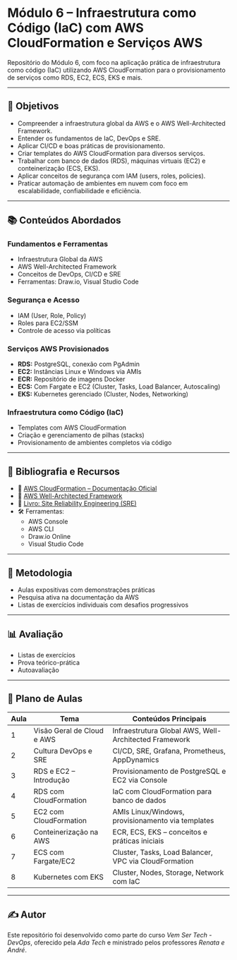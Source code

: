 # Módulo 6 – Infraestrutura como Código (IaC) com AWS CloudFormation e Serviços AWS

Repositório do Módulo 6, com foco na aplicação prática de infraestrutura como código (IaC) utilizando AWS CloudFormation para o provisionamento de serviços como RDS, EC2, ECS, EKS e mais.

---

## 🧠 Objetivos

- Compreender a infraestrutura global da AWS e o AWS Well-Architected Framework.
- Entender os fundamentos de IaC, DevOps e SRE.
- Aplicar CI/CD e boas práticas de provisionamento.
- Criar templates do AWS CloudFormation para diversos serviços.
- Trabalhar com banco de dados (RDS), máquinas virtuais (EC2) e conteinerização (ECS, EKS).
- Aplicar conceitos de segurança com IAM (users, roles, policies).
- Praticar automação de ambientes em nuvem com foco em escalabilidade, confiabilidade e eficiência.

---

## 📚 Conteúdos Abordados

### Fundamentos e Ferramentas
- Infraestrutura Global da AWS
- AWS Well-Architected Framework
- Conceitos de DevOps, CI/CD e SRE
- Ferramentas: Draw.io, Visual Studio Code

### Segurança e Acesso
- IAM (User, Role, Policy)
- Roles para EC2/SSM
- Controle de acesso via políticas

### Serviços AWS Provisionados
- **RDS:** PostgreSQL, conexão com PgAdmin
- **EC2:** Instâncias Linux e Windows via AMIs
- **ECR:** Repositório de imagens Docker
- **ECS:** Com Fargate e EC2 (Cluster, Tasks, Load Balancer, Autoscaling)
- **EKS:** Kubernetes gerenciado (Cluster, Nodes, Networking)

### Infraestrutura como Código (IaC)
- Templates com AWS CloudFormation
- Criação e gerenciamento de pilhas (stacks)
- Provisionamento de ambientes completos via código

---

## 📖 Bibliografia e Recursos

- 📘 [AWS CloudFormation – Documentação Oficial](https://docs.aws.amazon.com/cloudformation/)
- 📘 [AWS Well-Architected Framework](https://aws.amazon.com/architecture/well-architected/)
- 📘 [Livro: Site Reliability Engineering (SRE)](https://sre.google/books/)
- 🛠️ Ferramentas:
  - AWS Console
  - AWS CLI
  - Draw.io Online
  - Visual Studio Code

---

## 🧪 Metodologia

- Aulas expositivas com demonstrações práticas
- Pesquisa ativa na documentação da AWS
- Listas de exercícios individuais com desafios progressivos

---

## 📊 Avaliação

- Listas de exercícios
- Prova teórico-prática
- Autoavaliação

---

## 📅 Plano de Aulas

| Aula | Tema | Conteúdos Principais |
|------|------|-----------------------|
| 1 | Visão Geral de Cloud e AWS | Infraestrutura Global AWS, Well-Architected Framework |
| 2 | Cultura DevOps e SRE | CI/CD, SRE, Grafana, Prometheus, AppDynamics |
| 3 | RDS e EC2 – Introdução | Provisionamento de PostgreSQL e EC2 via Console |
| 4 | RDS com CloudFormation | IaC com CloudFormation para banco de dados |
| 5 | EC2 com CloudFormation | AMIs Linux/Windows, provisionamento via templates |
| 6 | Conteinerização na AWS | ECR, ECS, EKS – conceitos e práticas iniciais |
| 7 | ECS com Fargate/EC2 | Cluster, Tasks, Load Balancer, VPC via CloudFormation |
| 8 | Kubernetes com EKS | Cluster, Nodes, Storage, Network com IaC |

---

## ✍️ Autor

Este repositório foi desenvolvido como parte do curso *Vem Ser Tech - DevOps*, oferecido pela *Ada Tech* e ministrado pelos professores *Renata e André*.


